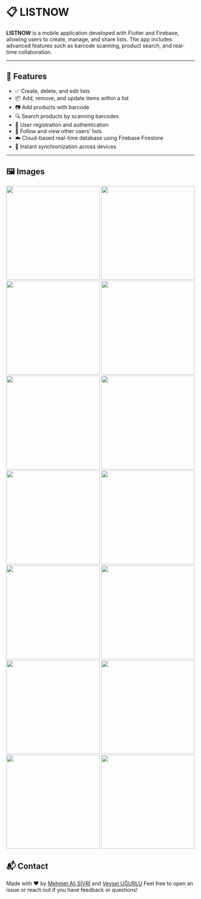 # 📋 LISTNOW

**LISTNOW** is a mobile application developed with Flutter and Firebase, allowing users to create, manage, and share lists. The app includes advanced features such as barcode scanning, product search, and real-time collaboration.

---

## 🚀 Features

- ✅ Create, delete, and edit lists  
- 📦 Add, remove, and update items within a list  
- 📷 Add products with barcode  
- 🔍 Search products by scanning barcodes  
- 👤 User registration and authentication  
- 👥 Follow and view other users’ lists  
- ☁️ Cloud-based real-time database using Firebase Firestore  
- 🔄 Instant synchronization across devices  

---

## 🖼️ Images

<img src="screenshots/1.jpg" width="250" />

<img src="screenshots/2.jpg" width="250" />

<img src="screenshots/3.jpg" width="250" />

<img src="screenshots/4.jpg" width="250" />

<img src="screenshots/5.jpg" width="250" />

<img src="screenshots/6.jpg" width="250" />

<img src="screenshots/7.jpg" width="250" />

<img src="screenshots/8.jpg" width="250" />

<img src="screenshots/9.jpg" width="250" />

<img src="screenshots/10.jpg" width="250" />

<img src="screenshots/11.jpg" width="250" />

<img src="screenshots/12.jpg" width="250" />

<img src="screenshots/13.jpg" width="250" />

<img src="screenshots/14.jpg" width="250" />

## 📬 Contact

Made with ❤️ by [Mehmet Ali SİVRİ](https://github.com/MehmetAliSivriDev) and [Veysel UĞURLU](https://github.com/Veyselugurlu)
Feel free to open an issue or reach out if you have feedback or questions!
